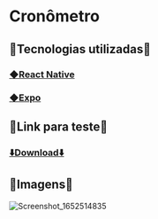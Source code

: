 <h1>Cronômetro</h1>

<h2>🚀Tecnologias utilizadas🚀</h2>

<h3><a href="https://archive.reactnative.dev/docs/getting-started">◆React Native</a></h3>
<h3><a href="https://docs.expo.dev/get-started/installation/">◆Expo</a></h3>

<h2>🚀Link para teste🚀</h2>
<h3><a href="https://mega.nz/file/NhVn0LiR#8ddNhJ9kUUgEoqHKuOfu4YXqFZ_ML72AV95qumJRZ8M">⬇️Download⬇️</a></h3>

<h2>🚀Imagens🚀</h2>


![Screenshot_1652514835](https://user-images.githubusercontent.com/89103406/168416597-4582711f-2244-47c9-b533-1cfa90c6d551.png)

